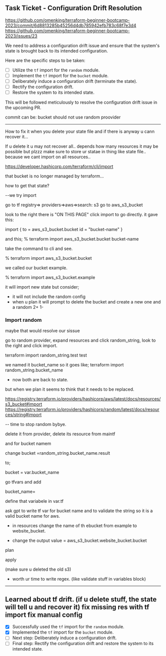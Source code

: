 ## Task Ticket - Configuration Drift Resolution 

https://github.com/omenking/terraform-beginner-bootcamp-2023/commit/6d8813285b45256d4db785942efb783c68f7e3d4
https://github.com/omenking/terraform-beginner-bootcamp-2023/issues/23

We need to address a configuration drift issue and ensure that the system's state is brought back to its intended configuration. 


Here are the specific steps to be taken:

- [ ] Utilize the `tf` import for the `random` module.
- [ ] Implement the `tf` import for the `bucket` module.
- [ ] Deliberately induce a configuration drift (terminate the state).
- [ ] Rectify the configuration drift.
- [ ] Restore the system to its intended state.

This will be followed meticulously to resolve the configuration drift issue in the upcoming PR.


commit can be: bucket should not use random proovider


---


How to fix it when you delete your state file and if there is anyway u cann recover it...


If u delete it u may not recover all.. depends how many resources it may be possible  but plzzz
make sure to store ur statae in thing like state file.. because we cant import on all resources..


https://developer.hashicorp.com/terraform/cli/import


that bucket is no longer managed by terraform...

how to get that state?


--we try import

go to tf registry=> providers=>aws=>search: s3 go to aws_s3_bucket 

look to the right there is "ON THIS PAGE" click import to go directly. it gave this:

import {
  to = aws_s3_bucket.bucket
  id = "bucket-name"
} 

and this;
% terraform import aws_s3_bucket.bucket bucket-name

take the command to cli and see.

% terraform import aws_s3_bucket.bucket <therandomoneinaws>

we called our bucket example.


% terraform import aws_s3_bucket.example <therandomoneinaws>

it will import new state but consider;
- it will not include the random config
- when u plan it will prompt to delete the bucket and create a new one and a random 2+ 1-


### Import random

maybe that would resolve our sissue


go to random provider, expand resources and click random_string, look to the right and click import.

terraform import random_string.test test


we named it bucket_name so it goes like;
terraform import random_string.bucket_name <paste-random-name-from-s3>

- now both are back to state.

but when we plan it seems to think that it needs to be replaced.


https://registry.terraform.io/providers/hashicorp/aws/latest/docs/resources/s3_bucket#import
https://registry.terraform.io/providers/hashicorp/random/latest/docs/resources/string#import


-- time to stop random bybye.


delete it from provider, delete its resource from maintf

and for bucket namem

change bucket =random_string.bucket_name.result 

to; 

bucket = var.bucket_name


go tfvars and add

bucket_name=<grap-from-s3>


define that variabele in var.tf

ask gpt to write tf var for bucket name and to validate the string so it is a valid bucket name for aws.


- in resources change the name of th ebucket from example to website_bucket.

- change the output
value = aws_s3_bucket.website_bucket.bucket


plan

apply


(make sure u deleted the old s3)


- worth ur time to write regex. (like validate stuff in variables block)

 
---
Learned about tf drift. (if u delete stuff, the state will tell u and recover it)
fix missing res with tf import 
fix manual config
---

- [x] Successfully used the `tf` import for the `random` module.
- [x] Implemented the `tf` import for the `bucket` module.
- [ ] Next step: Deliberately induce a configuration drift.
- [ ] Final step: Rectify the configuration drift and restore the system to its intended state.
